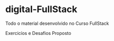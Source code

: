 # digital-FullStack

Todo o material desenvolvido no Curso FullStack

Exercicíos e Desafios Proposto
